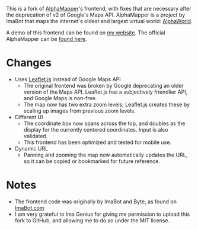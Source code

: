 This is a fork of [AlphaMapper][1]'s frontend, with fixes that are necessary after the
deprecation of v2 of Google's Maps API. AlphaMapper is a project by ImaBot that maps the
internet's oldest and largest virtual world: [AlphaWorld][2].

A demo of this frontend can be found on [my website][5]. The official AlphaMapper can be
[found here][1]. 

# Changes

* Uses [Leaflet.js][3] instead of Google Maps API
  * The original frontend was broken by Google deprecating an older version of the Maps
  API. Leaflet.js has a subjectively friendlier API, and Google Maps is non-free.
  * The map now has two extra zoom levels; Leaflet.js creates these by scaling up images
  from previous zoom levels.
* Different UI
  * The coordinate box now spans across the top, and doubles as the display for the
  currently centered coordinates. Input is also validated.
  * This frontend has been optimized and tested for mobile use.
* Dynamic URL
  * Panning and zooming the map now automatically updates the URL, so it can be copied or
  bookmarked for future reference.

# Notes

* The frontend code was originally by ImaBot and Byte, as found on [ImaBot.com][4]
* I am very grateful to Ima Genius for giving me permission to upload this fork to GitHub,
and allowing me to do so under the MIT license.

[1]: http://www.imabot.com/alphamapper/
[2]: https://en.wikipedia.org/wiki/Active_Worlds
[3]: http://leafletjs.com/
[4]: http://www.imabot.com/alphamapper/aw/
[5]: http://roycurtis.com/awmapper/